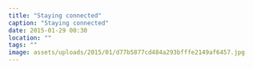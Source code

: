```yaml
---
title: "Staying connected"
caption: "Staying connected"
date: 2015-01-29 00:30
location: ""
tags: ""
image: assets/uploads/2015/01/d77b5877cd484a293bfffe2149af6457.jpg
---
```


